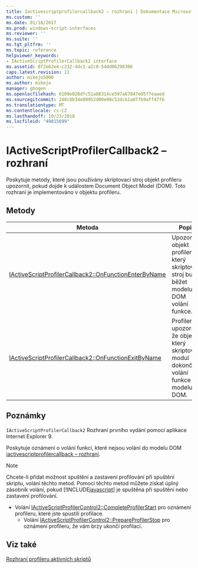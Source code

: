 ```yaml
---
title: Iactivescriptprofilercallback2 – rozhraní | Dokumentace Microsoftu
ms.custom: ''
ms.date: 01/18/2017
ms.prod: windows-script-interfaces
ms.reviewer: ''
ms.suite: ''
ms.tgt_pltfrm: ''
ms.topic: reference
helpviewer_keywords:
- IActiveScriptProfilerCallback2 interface
ms.assetid: 8f2e62e4-c232-4dc3-a2c0-54dd06298306
caps.latest.revision: 11
author: mikejo5000
ms.author: mikejo
manager: ghogen
ms.openlocfilehash: 6109e028dfc51a88314ce597a67847e95f7eaaed
ms.sourcegitcommit: 240c8b34e80952d00e90c52dcb1a077b9aff47f6
ms.translationtype: MT
ms.contentlocale: cs-CZ
ms.lasthandoff: 10/23/2018
ms.locfileid: "49815699"
---
```

# <a name="iactivescriptprofilercallback2-interface"></a>IActiveScriptProfilerCallback2 – rozhraní
Poskytuje metody, které jsou používány skriptovací stroj objekt profileru upozornit, pokud dojde k událostem Document Object Model (DOM). Toto rozhraní je implementováno v objektu profileru.  
  
## <a name="methods"></a>Metody  
  
|Metoda|Popis|  
|------------|-----------------|  
|[IActiveScriptProfilerCallback2::OnFunctionEnterByName](../../winscript/reference/iactivescriptprofilercallback2-onfunctionenterbyname.md)|Upozorní objekt profileru, který skriptovací stroj bude běžet modelu DOM volání funkce.|  
|[IActiveScriptProfilerCallback2::OnFunctionExitByName](../../winscript/reference/iactivescriptprofilercallback2-onfunctionexitbyname.md)|Profiler upozorní, že objekt, který skriptovací modul dokončení volání funkce modelu DOM.|  
  
## <a name="remarks"></a>Poznámky  
 `IActiveScriptProfilerCallback2` Rozhraní prvního vydání pomocí aplikace Internet Explorer 9.  
  
 Poskytuje oznámení o volání funkcí, které nejsou volání do modelu DOM [iactivescriptprofilercallback – rozhraní](../../winscript/reference/iactivescriptprofilercallback-interface.md).  
  
> [!NOTE]
>  Chcete-li přidat možnost spuštění a zastavení profilování při spuštění skriptu, volání těchto metod. Pomocí těchto metod můžete získat úplný zásobník volání, pokud [!INCLUDE[javascript](../../javascript/includes/javascript-md.md)] je spuštěna při spuštění nebo zastavení profilování.  
> 
> - Volání [IActiveScriptProfilerControl2::CompleteProfilerStart](../../winscript/reference/iactivescriptprofilercontrol2-completeprofilerstart.md) pro oznámení profileru, které jste spustili profilace.  
>   -   Volání [IActiveScriptProfilerControl2::PrepareProfilerStop](../../winscript/reference/iactivescriptprofilercontrol2-prepareprofilerstop.md) pro oznámení profileru, že vám brzy ukončí profilaci.  
  
## <a name="see-also"></a>Viz také  
 [Rozhraní profileru aktivních skriptů](../../winscript/reference/active-script-profiler-interfaces.md)